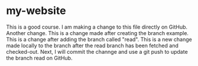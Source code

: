 # my-website

This is a good course. 
I am making a change to this file directly on GitHub.
Another change. 
This is a change made after creating the branch example.
This is a change after adding the branch called "read".
This is a new change made locally to the branch after the read branch has been fetched and checked-out. Next, I will commit the channge and use a git push to update the branch read on GitHub.